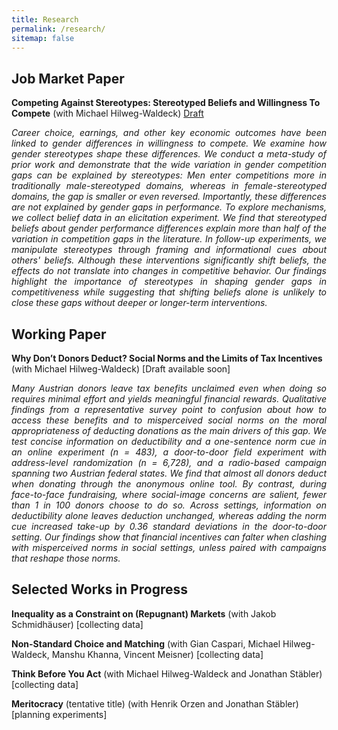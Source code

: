 ```yaml
---
title: Research
permalink: /research/
sitemap: false
---
```


<!-- ## Published Work

- Paper 1: Description of paper 1.
- Paper 2: Description of paper 2. -->

## Job Market Paper
**Competing Against Stereotypes: Stereotyped Beliefs and Willingness To Compete** (with Michael Hilweg-Waldeck) [Draft](/files/papers/JMP_Competing_Against_Stereotypes.pdf)
<div style="text-align: justify;">
<em>
Career choice, earnings, and other key economic outcomes have been linked to gender differences in willingness to compete. We examine how gender stereotypes shape these differences. We conduct a meta-study of prior work and demonstrate that the wide variation in gender competition gaps can be explained by stereotypes: Men enter competitions more in traditionally male-stereotyped domains, whereas in female-stereotyped domains, the gap is smaller or even reversed. Importantly, these differences are not explained by gender gaps in performance. To explore mechanisms, we collect belief data in an elicitation experiment. We find that stereotyped beliefs about gender performance differences explain more than half of the variation in competition gaps in the literature. In follow-up experiments, we manipulate stereotypes through framing and informational cues about others' beliefs. Although these interventions significantly shift beliefs, the effects do not translate into changes in competitive behavior. Our findings highlight the importance of stereotypes in shaping gender gaps in competitiveness while suggesting that shifting beliefs alone is unlikely to close these gaps without deeper or longer-term interventions.
</em>
</div>
<!-- TODO: add the draft once ready. -->

## Working Paper
**Why Don’t Donors Deduct? Social Norms and the Limits of Tax Incentives** (with Michael Hilweg-Waldeck) [Draft available soon]
<div style="text-align: justify;">
<em>
Many Austrian donors leave tax benefits unclaimed even when doing so requires minimal effort and yields meaningful financial rewards. Qualitative findings from a representative survey point to confusion about how to access these benefits and to misperceived social norms on the moral appropriateness of deducting donations as the main drivers of this gap. We test concise information on deductibility and a one-sentence norm cue in an online experiment (n = 483), a door-to-door field experiment with address-level randomization (n = 6,728), and a radio-based campaign spanning two Austrian federal states. We find that almost all donors deduct when donating through the anonymous online tool. By contrast, during face-to-face fundraising, where social-image concerns are salient, fewer than 1 in 100 donors choose to do so. Across settings, information on deductibility alone leaves deduction unchanged, whereas adding the norm cue increased take-up by 0.36 standard deviations in the door-to-door setting. Our findings show that financial incentives can falter when clashing with misperceived norms in social settings, unless paired with campaigns that reshape those norms.
</em>
</div>


## Selected Works in Progress
**Inequality as a Constraint on (Repugnant) Markets** (with Jakob Schmidhäuser) [collecting data]

    
**Non-Standard Choice and Matching** (with Gian Caspari, Michael Hilweg-Waldeck, Manshu Khanna, Vincent Meisner) [collecting data]

**Think Before You Act** (with Michael Hilweg-Waldeck and Jonathan Stäbler) [collecting data]

**Meritocracy** (tentative title) (with Henrik Orzen and Jonathan Stäbler) [planning experiments]

    
